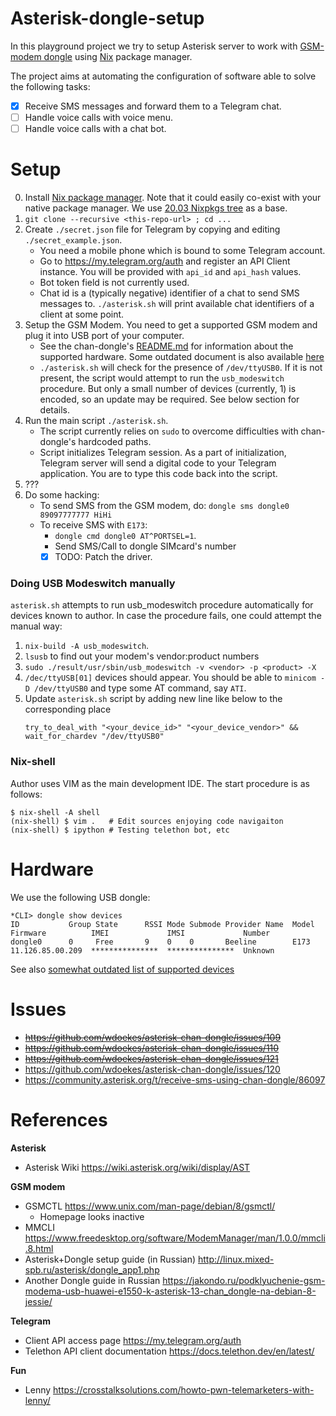 Asterisk-dongle-setup
=====================

In this playground project we try to setup Asterisk server to work with
[GSM-modem dongle](https://github.com/wdoekes/asterisk-chan-dongle) using
[Nix](https://nixos.org) package manager.

The project aims at automating the configuration of software able to solve the
following tasks:

* [x] Receive SMS messages and forward them to a Telegram chat.
* [ ] Handle voice calls with voice menu.
* [ ] Handle voice calls with a chat bot.

Setup
=====

0. Install [Nix package manager](https://nixos.org/guides/install-nix.html).
   Note that it could easily co-exist with your native package manager. We use
   [20.03 Nixpkgs tree](https://github.com/NixOS/nixpkgs/tree/076c67fdea6d0529a568c7d0e0a72e6bc161ecf5/)
   as a base.
1. `git clone --recursive <this-repo-url> ; cd ...`
2. Create `./secret.json` file for Telegram by copying and editing
   `./secret_example.json`.
   - You need a mobile phone which is bound to some Telegram account.
   - Go to https://my.telegram.org/auth and register an API Client instance.
     You will be provided with `api_id` and `api_hash` values.
   - Bot token field is not currently used.
   - Chat id is a (typically negative) identifier of a chat to send SMS messages
     to. `./asterisk.sh` will print available chat identifiers of a client at
     some point.
3. Setup the GSM Modem. You need to get a supported GSM modem and plug it into
   USB port of your computer.
   - See the chan-dongle's
     [README.md](https://github.com/wdoekes/asterisk-chan-dongle) for
     information about the supported hardware. Some outdated document is also
     available
     [here](https://github.com/bg111/asterisk-chan-dongle/wiki/Requirements-and-Limitations)
   - `./asterisk.sh` will check for the presence of `/dev/ttyUSB0`. If it
     is not present, the script would attempt to run the `usb_modeswitch`
     procedure. But only a small number of devices (currently, 1) is encoded,
     so an update may be required. See below section for details.
4. Run the main script `./asterisk.sh`.
   - The script currently relies on `sudo` to overcome difficulties with
     chan-dongle's hardcoded paths.
   - Script initializes Telegram session. As a part of initialization, Telegram
     server will send a digital code to your Telegram application. You are to
     type this code back into the script.
5. ???
6. Do some hacking:
   * To send SMS from the GSM modem, do: `dongle sms dongle0 89097777777 HiHi`
   * To receive SMS with `E173`:
     - `dongle cmd dongle0 AT^PORTSEL=1`.
     - Send SMS/Call to dongle SIMcard's number
     - [x] TODO: Patch the driver.

### Doing USB Modeswitch manually

`asterisk.sh` attempts to run usb_modeswitch procedure automatically for devices
known to author. In case the procedure fails, one could attempt the manual way:

1. `nix-build -A usb_modeswitch`.
2. `lsusb` to find out your modem's vendor:product numbers
3. `sudo ./result/usr/sbin/usb_modeswitch -v <vendor> -p <product> -X`
4. `/dec/ttyUSB[01]` devices should appear. You should be able
   to `minicom -D /dev/ttyUSB0` and type some AT command, say `ATI`.
5. Update `asterisk.sh` script by adding new line like below to the
   corresponding place
   ```
   try_to_deal_with "<your_device_id>" "<your_device_vendor>" && wait_for_chardev "/dev/ttyUSB0"
   ```

### Nix-shell

Author uses VIM as the main development IDE. The start procedure is as follows:

```
$ nix-shell -A shell
(nix-shell) $ vim .   # Edit sources enjoying code navigaiton
(nix-shell) $ ipython # Testing telethon bot, etc
```

Hardware
========

We use the following USB dongle:

```
*CLI> dongle show devices
ID           Group State      RSSI Mode Submode Provider Name  Model      Firmware          IMEI             IMSI             Number
dongle0      0     Free       9    0    0       Beeline        E173       11.126.85.00.209  ***************  ***************  Unknown
```

See also [somewhat outdated list of supported devices](https://github.com/bg111/asterisk-chan-dongle/wiki/Requirements-and-Limitations)

Issues
======

* ~~https://github.com/wdoekes/asterisk-chan-dongle/issues/109~~
* ~~https://github.com/wdoekes/asterisk-chan-dongle/issues/110~~
* ~~https://github.com/wdoekes/asterisk-chan-dongle/issues/121~~
* https://github.com/wdoekes/asterisk-chan-dongle/issues/120
* https://community.asterisk.org/t/receive-sms-using-chan-dongle/86097


References
==========

**Asterisk**

* Asterisk Wiki https://wiki.asterisk.org/wiki/display/AST

**GSM modem**

* GSMCTL https://www.unix.com/man-page/debian/8/gsmctl/
  - Homepage looks inactive
* MMCLI https://www.freedesktop.org/software/ModemManager/man/1.0.0/mmcli.8.html
* Asterisk+Dongle setup guide (in Russian)
  http://linux.mixed-spb.ru/asterisk/dongle_app1.php
* Another Dongle guide in Russian
  https://jakondo.ru/podklyuchenie-gsm-modema-usb-huawei-e1550-k-asterisk-13-chan_dongle-na-debian-8-jessie/

**Telegram**

* Client API access page https://my.telegram.org/auth
* Telethon API client documentation https://docs.telethon.dev/en/latest/

**Fun**

* Lenny https://crosstalksolutions.com/howto-pwn-telemarketers-with-lenny/
